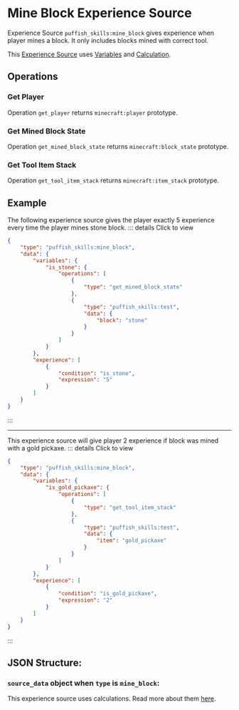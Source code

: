 # Mine Block Experience Source

Experience Source `puffish_skills:mine_block` gives experience when player mines a block. It only includes blocks mined with correct tool.

This [Experience Source](/creators/configuration/experience-sources/experience-source) uses [Variables](/creators/configuration/calculations/variables) and [Calculation](/creators/configuration/calculations/calculation).


## Operations

### Get Player

Operation `get_player` returns `minecraft:player` prototype.

### Get Mined Block State

Operation `get_mined_block_state` returns `minecraft:block_state` prototype.

### Get Tool Item Stack

Operation `get_tool_item_stack` returns `minecraft:item_stack` prototype.


## Example

The following experience source gives the player exactly 5 experience every time the player mines stone block.
::: details Click to view
```json
{
	"type": "puffish_skills:mine_block",
	"data": {
		"variables": {
			"is_stone": {
				"operations": [
					{
						"type": "get_mined_block_state"
					},
					{
						"type": "puffish_skills:test",
						"data": {
							"block": "stone"
						}
					}
				]
			}
		},
		"experience": [
			{
				"condition": "is_stone",
				"expression": "5"
			}
		]
	}
}
```
:::

---
This experience source will give player 2 experience if block was mined with a gold pickaxe.
::: details Click to view
```json
{
	"type": "puffish_skills:mine_block",
	"data": {
		"variables": {
			"is_gold_pickaxe": {
				"operations": [
					{
						"type": "get_tool_item_stack"
					},
					{
						"type": "puffish_skills:test",
						"data": {
							"item": "gold_pickaxe"
						}
					}
				]
			}
		},
		"experience": [
			{
				"condition": "is_gold_pickaxe",
				"expression": "2"
			}
		]
	}
}
```
:::

## JSON Structure:

### `source_data` object when `type` is `mine_block`:

This experience source uses calculations. Read more about them [here](/creators/configuration/calculations/calculation).